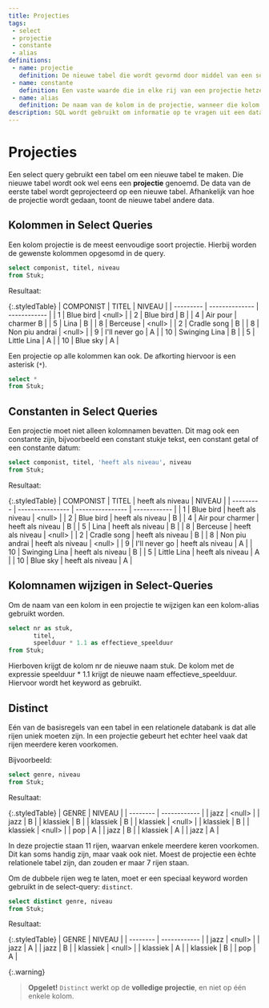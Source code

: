 ```yaml
---
title: Projecties
tags: 
 - select
 - projectie
 - constante
 - alias
definitions: 
 - name: projectie
   definition: De nieuwe tabel die wordt gevormd door middel van een select query.
 - name: constante
   definition: Een vaste waarde die in elke rij van een projectie hetzelfde is.
 - name: alias
   definition: De naam van de kolom in de projectie, wanneer die kolom in de oorspronkelijke tabel een andere naam had.
description: SQL wordt gebruikt om informatie op te vragen uit een databank. Die informatie krijg je terug in de vorm van een tabel. Deze tabel wordt ook wel eens de projectie genoemd.
---
```


# Projecties

Een select query gebruikt een tabel om een nieuwe tabel te maken. Die nieuwe tabel wordt ook wel eens een **projectie** genoemd. De data van de eerste tabel wordt geprojecteerd op een nieuwe tabel. Afhankelijk van hoe de projectie wordt gedaan, toont de nieuwe tabel andere data.

## Kolommen in Select Queries

Een kolom projectie is de meest eenvoudige soort projectie. Hierbij worden de gewenste kolommen opgesomd in de query.

```sql
select componist, titel, niveau
from Stuk;
```

Resultaat:

{:.styledTable}
| COMPONIST | TITEL          | NIVEAU       |
| --------- | -------------- | ------------ |
| 1         | Blue bird      | &lt;null&gt; |
| 2         | Blue bird      | B            |
| 4         | Air pour       | charmer B    |
| 5         | Lina           | B            |
| 8         | Berceuse       | &lt;null&gt; |
| 2         | Cradle song    | B            |
| 8         | Non piu andrai | &lt;null&gt; |
| 9         | I'll never go  | A            |
| 10        | Swinging Lina  | B            |
| 5         | Little Lina    | A            |
| 10        | Blue sky       | A            |


Een projectie op alle kolommen kan ook. De afkorting hiervoor is een asterisk (`*`).

```sql
select *
from Stuk;
```

## Constanten in Select Queries

Een projectie moet niet alleen kolomnamen bevatten. Dit mag ook een constante zijn, bijvoorbeeld een constant stukje tekst, een constant getal of een constante datum:

```sql
select componist, titel, 'heeft als niveau', niveau
from Stuk;
```

Resultaat:


{:.styledTable}
| COMPONIST | TITEL            | heeft als niveau | NIVEAU       |
| --------- | ---------------- | ---------------- | ------------ |
| 1         | Blue bird        | heeft als niveau | &lt;null&gt; |
| 2         | Blue bird        | heeft als niveau | B            |
| 4         | Air pour charmer | heeft als niveau | B            |
| 5         | Lina             | heeft als niveau | B            |
| 8         | Berceuse         | heeft als niveau | &lt;null&gt; |
| 2         | Cradle song      | heeft als niveau | B            |
| 8         | Non piu andrai   | heeft als niveau | &lt;null&gt; |
| 9         | I'll never go    | heeft als niveau | A            |
| 10        | Swinging Lina    | heeft als niveau | B            |
| 5         | Little Lina      | heeft als niveau | A            |
| 10        | Blue sky         | heeft als niveau | A            |


<!--
## Expressies in Select Queries

Een select-query mag ook expressies bevatten. De waarde van die expressie wordt dan berekend uit kolomwaardes en/of constanten.

```sql
select naam || ' is gevestigd in ' || plaats
from Muziekschool;
```

De expressie hierboven heet een concatenation. Een concatenation is het samenvoegen van tekst-waarden zodat het één tekst wordt.

<table class="styledTable">
   <tr>
      <td>CONCATENATION</td>
   </tr>
   <tr>
      <td>Muziekschool Amsterdam is gevestigd in Amsterdam</td>
   </tr>
   <tr>
      <td>Reijnders' Muziekschool is gevestigd in Nijmegen</td>
   </tr>
   <tr>
      <td>Het Muziekpakhuis is gevestigd in Amsterdam</td>
   </tr>
</table> -->

## Kolomnamen wijzigen in Select-Queries

Om de naam van een kolom in een projectie te wijzigen kan een kolom-alias gebruikt worden.

```sql
select nr as stuk,
       titel,
       speelduur * 1.1 as effectieve_speelduur
from Stuk;
```

Hierboven krijgt de kolom nr de nieuwe naam stuk. De kolom met de expressie speelduur * 1.1 krijgt de nieuwe naam effectieve_speelduur. Hiervoor wordt het keyword as gebruikt.

## Distinct

Eén van de basisregels van een tabel in een relationele databank is dat alle rijen uniek moeten zijn. In een projectie gebeurt het echter heel vaak dat rijen meerdere keren voorkomen.

Bijvoorbeeld:

```sql
select genre, niveau
from Stuk;
```

Resultaat:

{:.styledTable}
| GENRE    | NIVEAU       |
| -------- | ------------ |
| jazz     | &lt;null&gt; |
| jazz     | B            |
| klassiek | B            |
| klassiek | B            |
| klassiek | &lt;null&gt; |
| klassiek | B            |
| klassiek | &lt;null&gt; |
| pop      | A            |
| jazz     | B            |
| klassiek | A            |
| jazz     | A            |


In deze projectie staan 11 rijen, waarvan enkele meerdere keren voorkomen. Dit kan soms handig zijn, maar vaak ook niet. Moest de projectie een èchte relationele tabel zijn, dan zouden er maar 7 rijen staan. 

Om de dubbele rijen weg te laten, moet er een speciaal keyword worden gebruikt in de select-query: `distinct`.

```sql
select distinct genre, niveau
from Stuk;
```

Resultaat:

{:.styledTable}
| GENRE    | NIVEAU       |
| -------- | ------------ |
| jazz     | &lt;null&gt; |
| jazz     | A            |
| jazz     | B            |
| klassiek | &lt;null&gt; |
| klassiek | A            |
| klassiek | B            |
| pop      | A            |



{:.warning}
> **Opgelet!** `Distinct` werkt op de **volledige projectie**, en niet op één enkele kolom.
